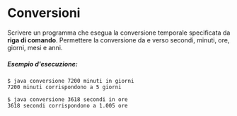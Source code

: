  # Conversioni

Scrivere un programma che esegua la conversione temporale specificata da **riga di comando**. Permettere la conversione da e verso secondi, minuti, ore, giorni, mesi e anni.

##### Esempio d'esecuzione:

```text
$ java conversione 7200 minuti in giorni
7200 minuti corrispondono a 5 giorni

$ java conversione 3618 secondi in ore
3618 secondi corrispondono a 1.005 ore

```
